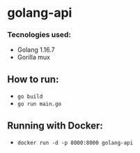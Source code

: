 # golang-api

### Tecnologies used:
- Golang 1.16.7
- Gorilla mux


## How to run:

- `go build`
- `go run main.go`

## Running with Docker:
- `docker run -d -p 8000:8000 golang-api`